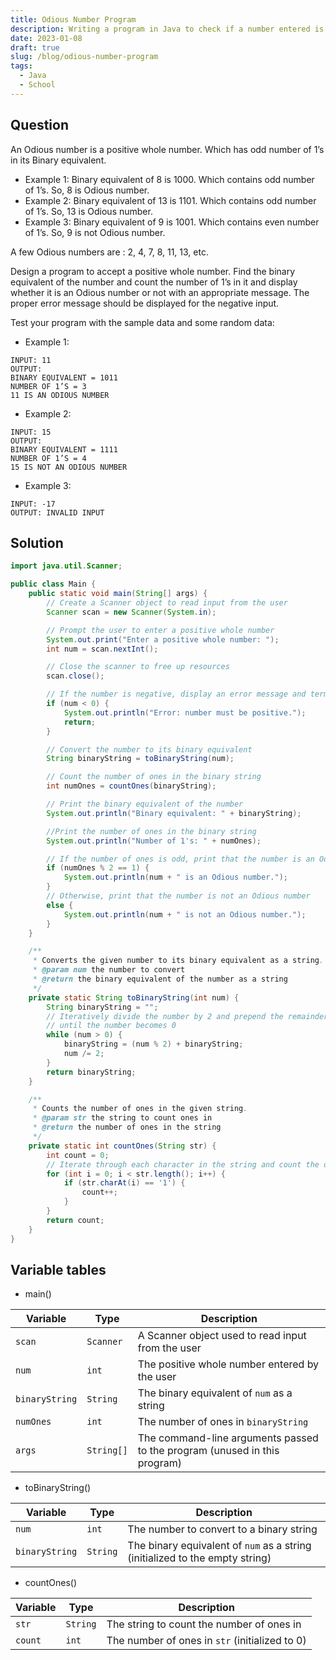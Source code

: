 ```yaml
---
title: Odious Number Program
description: Writing a program in Java to check if a number entered is odious or not
date: 2023-01-08
draft: true
slug: /blog/odious-number-program
tags:
  - Java
  - School
---
```


## Question

An Odious number is a positive whole number. Which has odd number of 1’s in its Binary
equivalent.

- Example 1: Binary equivalent of 8 is 1000. Which contains odd number of 1’s. So, 8 is
  Odious number.
- Example 2: Binary equivalent of 13 is 1101. Which contains odd number of 1’s. So, 13 is
  Odious number.
- Example 3: Binary equivalent of 9 is 1001. Which contains even number of 1’s. So, 9 is
  not Odious number.

A few Odious numbers are : 2, 4, 7, 8, 11, 13, etc.

Design a program to accept a positive whole number. Find the binary equivalent of the
number and count the number of 1’s in it and display whether it is an Odious number or not
with an appropriate message. The proper error message should be displayed for the
negative input.

Test your program with the sample data and some random data:

- Example 1:

```text
INPUT: 11
OUTPUT:
BINARY EQUIVALENT = 1011
NUMBER OF 1’S = 3
11 IS AN ODIOUS NUMBER
```

- Example 2:

```text
INPUT: 15
OUTPUT:
BINARY EQUIVALENT = 1111
NUMBER OF 1’S = 4
15 IS NOT AN ODIOUS NUMBER
```

- Example 3:

```text
INPUT: -17
OUTPUT: INVALID INPUT
```

## Solution

```java
import java.util.Scanner;

public class Main {
    public static void main(String[] args) {
        // Create a Scanner object to read input from the user
        Scanner scan = new Scanner(System.in);

        // Prompt the user to enter a positive whole number
        System.out.print("Enter a positive whole number: ");
        int num = scan.nextInt();

        // Close the scanner to free up resources
        scan.close();

        // If the number is negative, display an error message and terminate the program
        if (num < 0) {
            System.out.println("Error: number must be positive.");
            return;
        }

        // Convert the number to its binary equivalent
        String binaryString = toBinaryString(num);

        // Count the number of ones in the binary string
        int numOnes = countOnes(binaryString);

        // Print the binary equivalent of the number
        System.out.println("Binary equivalent: " + binaryString);

        //Print the number of ones in the binary string
        System.out.println("Number of 1's: " + numOnes);

        // If the number of ones is odd, print that the number is an Odious number
        if (numOnes % 2 == 1) {
            System.out.println(num + " is an Odious number.");
        }
        // Otherwise, print that the number is not an Odious number
        else {
            System.out.println(num + " is not an Odious number.");
        }
    }

    /**
     * Converts the given number to its binary equivalent as a string.
     * @param num the number to convert
     * @return the binary equivalent of the number as a string
     */
    private static String toBinaryString(int num) {
        String binaryString = "";
        // Iteratively divide the number by 2 and prepend the remainder to the binary string
        // until the number becomes 0
        while (num > 0) {
            binaryString = (num % 2) + binaryString;
            num /= 2;
        }
        return binaryString;
    }

    /**
     * Counts the number of ones in the given string.
     * @param str the string to count ones in
     * @return the number of ones in the string
     */
    private static int countOnes(String str) {
        int count = 0;
        // Iterate through each character in the string and count the ones
        for (int i = 0; i < str.length(); i++) {
            if (str.charAt(i) == '1') {
                count++;
            }
        }
        return count;
    }
}
```

## Variable tables

- main()

| Variable       | Type       | Description                                                               |
| -------------- | ---------- | ------------------------------------------------------------------------- |
| `scan`         | `Scanner`  | A Scanner object used to read input from the user                         |
| `num`          | `int`      | The positive whole number entered by the user                             |
| `binaryString` | `String`   | The binary equivalent of `num` as a string                                |
| `numOnes`      | `int`      | The number of ones in `binaryString`                                      |
| `args`         | `String[]` | The command-line arguments passed to the program (unused in this program) |

- toBinaryString()

| Variable       | Type     | Description                                                                  |
| -------------- | -------- | ---------------------------------------------------------------------------- |
| `num`          | `int`    | The number to convert to a binary string                                     |
| `binaryString` | `String` | The binary equivalent of `num` as a string (initialized to the empty string) |

- countOnes()

| Variable | Type     | Description                                    |
| -------- | -------- | ---------------------------------------------- |
| `str`    | `String` | The string to count the number of ones in      |
| `count`  | `int`    | The number of ones in `str` (initialized to 0) |
